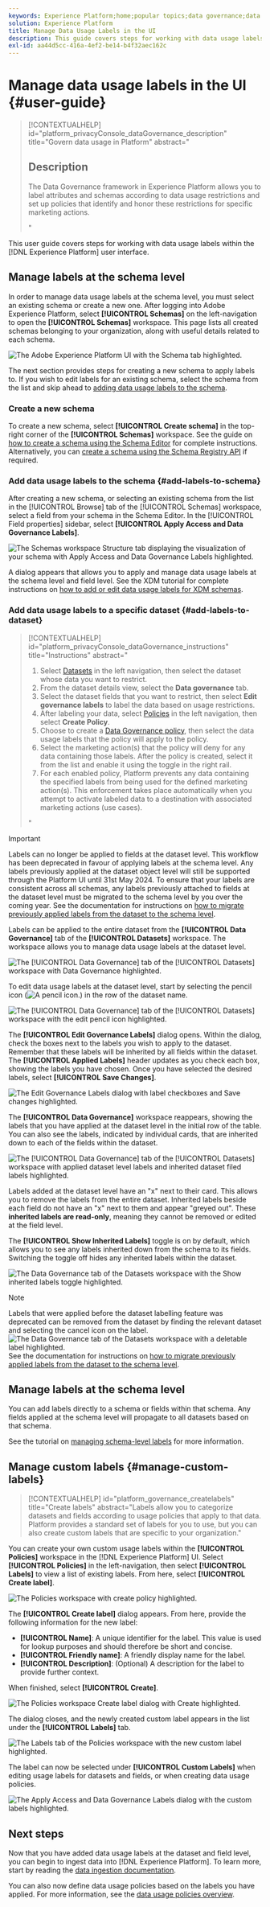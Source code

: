 ```yaml
---
keywords: Experience Platform;home;popular topics;data governance;data usage label;policy service;data usage labels user guide
solution: Experience Platform
title: Manage Data Usage Labels in the UI
description: This guide covers steps for working with data usage labels within the Adobe Experience Platform user interface.
exl-id: aa44d5cc-416a-4ef2-be14-b4f32aec162c
---
```

# Manage data usage labels in the UI {#user-guide}

>[!CONTEXTUALHELP]
>id="platform_privacyConsole_dataGovernance_description"
>title="Govern data usage in Platform"
>abstract="<h2>Description</h2><p>The Data Governance framework in Experience Platform allows you to label attributes and schemas according to data usage restrictions and set up policies that identify and honor these restrictions for specific marketing actions.</p>"

This user guide covers steps for working with data usage labels within the [!DNL Experience Platform] user interface.

## Manage labels at the schema level

In order to manage data usage labels at the schema level, you must select an existing schema or create a new one. After logging into Adobe Experience Platform, select **[!UICONTROL Schemas]** on the left-navigation to open the **[!UICONTROL Schemas]** workspace. This page lists all created schemas belonging to your organization, along with useful details related to each schema. 

![The Adobe Experience Platform UI with the Schema tab highlighted.](../images/labels/schema-tab.png)

The next section provides steps for creating a new schema to apply labels to. If you wish to edit labels for an existing schema, select the schema from the list and skip ahead to [adding data usage labels to the schema](#add-labels).

### Create a new schema

To create a new schema, select **[!UICONTROL Create schema]** in the top-right corner of the **[!UICONTROL Schemas]** workspace. See the guide on [how to create a schema using the Schema Editor](../../xdm/tutorials/create-schema-ui.md#create) for complete instructions. Alternatively, you can [create a schema using the Schema Registry API](../../xdm/tutorials/create-schema-api.md) if required.  

### Add data usage labels to the schema {#add-labels-to-schema}

After creating a new schema, or selecting an existing schema from the list in the [!UICONTROL Browse] tab of the [!UICONTROL Schemas] workspace, select a field from your schema in the Schema Editor. In the [!UICONTROL Field properties] sidebar, select **[!UICONTROL Apply Access and Data Governance Labels]**. 

![The Schemas workspace Structure tab displaying the visualization of your schema with Apply Access and Data Governance Labels highlighted.](../images/labels/schema-label-governance.png)

A dialog appears that allows you to apply and manage data usage labels at the schema level and field level. See the XDM tutorial for complete instructions on [how to add or edit data usage labels for XDM schemas](../../xdm/tutorials/labels.md#select-schema-field).

### Add data usage labels to a specific dataset {#add-labels-to-dataset}

>[!CONTEXTUALHELP]
>id="platform_privacyConsole_dataGovernance_instructions"
>title="Instructions"
>abstract="<ol><li>Select <a href="https://experienceleague.adobe.com/docs/experience-platform/data-governance/labels/user-guide.html">Datasets</a> in the left navigation, then select the dataset whose data you want to restrict.</li><li>From the dataset details view, select the <b>Data governance</b> tab.</li><li>Select the dataset fields that you want to restrict, then select <b>Edit governance labels</b> to label the data based on usage restrictions.</li><li>After labeling your data, select <a href="https://experienceleague.adobe.com/docs/experience-platform/data-governance/policies/overview.html">Policies</a> in the left navigation, then select <b>Create Policy</b>.</li><li>Choose to create a <a href="https://experienceleague.adobe.com/docs/experience-platform/data-governance/policies/user-guide.html#create-governance-policy">Data Governance policy</a>, then select the data usage labels that the policy will apply to the policy.</li><li>Select the marketing action(s) that the policy will deny for any data containing those labels. After the policy is created, select it from the list and enable it using the toggle in the right rail.</li><li>For each enabled policy, Platform prevents any data containing the specified labels from being used for the defined marketing action(s). This enforcement takes place automatically when you attempt to activate labeled data to a destination with associated marketing actions (use cases).</li></ol>"

>[!IMPORTANT]
>
>Labels can no longer be applied to fields at the dataset level. This workflow has been deprecated in favour of applying labels at the schema level. Any labels previously applied at the dataset object level will still be supported through the Platform UI until 31st May 2024. To ensure that your labels are consistent across all schemas, any labels previously attached to fields at the dataset level must be migrated to the schema level by you over the coming year. See the documentation for instructions on [how to migrate previously applied labels from the dataset to the schema level](../e2e.md#migrate-labels).

Labels can be applied to the entire dataset from the **[!UICONTROL Data Governance]** tab of the **[!UICONTROL Datasets]** workspace. The workspace allows you to manage data usage labels at the dataset level.

![The [!UICONTROL Data Governance] tab of the [!UICONTROL Datasets] workspace with Data Governance highlighted.](../images/labels/dataset-governance.png)

To edit data usage labels at the dataset level, start by selecting the pencil icon (![A pencil icon.]()) in the row of the dataset name.

![The [!UICONTROL Data Governance] tab of the [!UICONTROL Datasets] workspace with the edit pencil icon highlighted.](../images/labels/dataset-level-edit.png)

The **[!UICONTROL Edit Governance Labels]** dialog opens. Within the dialog, check the boxes next to the labels you wish to apply to the dataset. Remember that these labels will be inherited by all fields within the dataset. The **[!UICONTROL Applied Labels]** header updates as you check each box, showing the labels you have chosen. Once you have selected the desired labels, select **[!UICONTROL Save Changes]**.

![The Edit Governance Labels dialog with label checkboxes and Save changes highlighted.](../images/labels/apply-labels-dataset.png)

The **[!UICONTROL Data Governance]** workspace reappears, showing the labels that you have applied at the dataset level in the initial row of the table. You can also see the labels, indicated by individual cards, that are inherited down to each of the fields within the dataset.

![The [!UICONTROL Data Governance] tab of the [!UICONTROL Datasets] workspace with applied dataset level labels and inherited dataset filed labels highlighted.](../images/labels/applied-dataset-labels.png) 

Labels added at the dataset level have an "x" next to their card. This allows you to remove the labels from the entire dataset. Inherited labels beside each field do not have an "x" next to them and appear "greyed out". These **inherited labels are read-only**, meaning they cannot be removed or edited at the field level.

<!-- ## View labels at the dataset field level {#view-labels-at-dataset-field-level} -->

<!-- To view labels inherited by the dataset from the schema level, select **[!UICONTROL Datasets]** to navigate to the datasets workspace and select the relevant dataset from the list. 

![The Browse tab of the Datasets workspace with Datasets highlighted in the left sidebar.](../images/labels/dataset-navigation.png)

Next, select the **[!UICONTROL Data Governance]** tab to show the labels that have been applied to the dataset. You can also see that the labels are inherited down to each of the fields within the dataset.

![Dataset Labels inherited by fields](../images/labels/dataset-labels-applied.png)

The inherited labels beside each field do not have an "x" next to them and appear "greyed out" with no ability to remove or edit. This is because **inherited fields are read-only**, meaning they cannot be removed at the field level. -->

<!--Beleive can cut above here  -->

The **[!UICONTROL Show Inherited Labels]** toggle is on by default, which allows you to see any labels inherited down from the schema to its fields. Switching the toggle off hides any inherited labels within the dataset.

![The Data Governance tab of the Datasets workspace with the Show inherited labels toggle highlighted.](../images/labels/inherited-labels.png)

<!-- Labels applied to the dataset appear in read-only form within the **[!UICONTROL Data Governance]** view for that dataset. 

![The Data Governance tab of the Datasets workspace with labels highlighted.](../images/labels/read-only-governance-labels.png) -->

>[!NOTE]
>
>Labels that were applied before the dataset labelling feature was deprecated can be removed from the dataset by finding the relevant dataset and selecting the cancel icon on the label. 
>![The Data Governance tab of the Datasets workspace with a deletable label highlighted.](../images/labels/remove-governance-labels.png)
>See the documentation for instructions on [how to migrate previously applied labels from the dataset to the schema level](../e2e.md#migrate-labels).

## Manage labels at the schema level

You can add labels directly to a schema or fields within that schema. Any fields applied at the schema level will propagate to all datasets based on that schema.

See the tutorial on [managing schema-level labels](../../xdm/tutorials/labels.md) for more information.

## Manage custom labels {#manage-custom-labels}

>[!CONTEXTUALHELP]
>id="platform_governance_createlabels"
>title="Create labels"
>abstract="Labels allow you to categorize datasets and fields according to usage policies that apply to that data. Platform provides a standard set of labels for you to use, but you can also create custom labels that are specific to your organization."

You can create your own custom usage labels within the **[!UICONTROL Policies]** workspace in the [!DNL Experience Platform] UI. Select **[!UICONTROL Policies]** in the left-navigation, then select **[!UICONTROL Labels]** to view a list of existing labels. From here, select **[!UICONTROL Create label]**.

![The Policies workspace with create policy highlighted.](../images/labels/create-label-btn.png)

The **[!UICONTROL Create label]** dialog appears. From here, provide the following information for the new label:

* **[!UICONTROL Name]**: A unique identifier for the label. This value is used for lookup purposes and should therefore be short and concise.
* **[!UICONTROL Friendly name]**: A friendly display name for the label.
* **[!UICONTROL Description]**: (Optional) A description for the label to provide further context.

When finished, select **[!UICONTROL Create]**.

![The Policies workspace Create label dialog with Create highlighted.](../images/labels/create-label-dialog.png)

The dialog closes, and the newly created custom label appears in the list under the **[!UICONTROL Labels]** tab.

![The Labels tab of the Policies workspace with the new custom label highlighted.](../images/labels/label-created.png)

The label can now be selected under **[!UICONTROL Custom Labels]** when editing usage labels for datasets and fields, or when creating data usage policies.

![The Apply Access and Data Governance Labels dialog with the custom labels highlighted.](../images/labels/add-custom-label.png)

## Next steps

Now that you have added data usage labels at the dataset and field level, you can begin to ingest data into [!DNL Experience Platform]. To learn more, start by reading the [data ingestion documentation](../../ingestion/home.md).

You can also now define data usage policies based on the labels you have applied. For more information, see the [data usage policies overview](../policies/overview.md).

<!-- The workflow of this video is now outdated. This can be enabled once the video has been updated

## Additional resources

The following video is intended to support your understanding of Data Governance, and outlines how to apply labels to a dataset and individual fields.

>[!VIDEO](https://video.tv.adobe.com/v/29709?quality=12&enable10seconds=on&speedcontrol=on) -->
